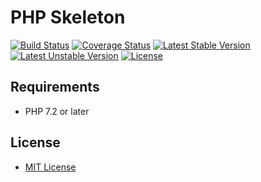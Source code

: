 PHP Skeleton
================================================================================

[![Build Status](https://travis-ci.org/ngyuki/php-skeleton.svg?branch=master)](https://travis-ci.org/ngyuki/php-skeleton)
[![Coverage Status](https://coveralls.io/repos/github/ngyuki/php-skeleton/badge.svg)](https://coveralls.io/github/ngyuki/php-skeleton)
[![Latest Stable Version](https://poser.pugx.org/ngyuki/php-skeleton/v/stable)](https://packagist.org/packages/ngyuki/php-skeleton)
[![Latest Unstable Version](https://poser.pugx.org/ngyuki/php-skeleton/v/unstable)](https://packagist.org/packages/ngyuki/php-skeleton)
[![License](https://poser.pugx.org/ngyuki/php-skeleton/license)](https://packagist.org/packages/ngyuki/php-skeleton)

Requirements
--------------------------------------------------------------------------------

- PHP 7.2 or later

License
--------------------------------------------------------------------------------

- [MIT License](http://www.opensource.org/licenses/mit-license.php)
